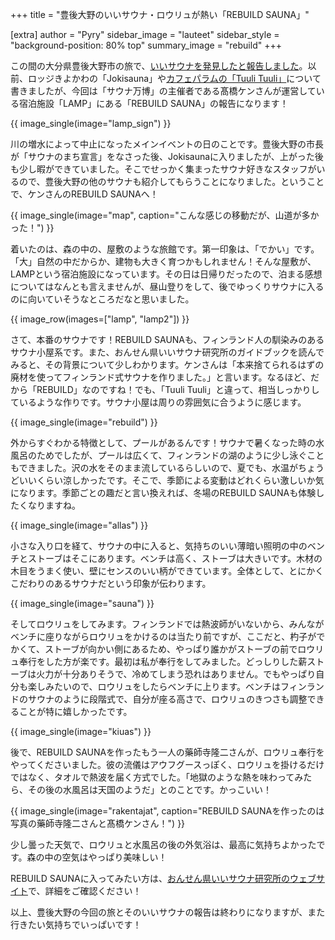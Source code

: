+++
title = "豊後大野のいいサウナ・ロウリュが熱い「REBUILD SAUNA」"

[extra]
author = "Pyry"
sidebar_image = "lauteet"
sidebar_style = "background-position: 80% top"
summary_image = "rebuild"
+++

この間の大分県豊後大野市の旅で、[いいサウナを発見したと報告しました](@/2021-07-30-bungo-oono/index.md)。以前、ロッジきよかわの「Jokisauna」や[カフェパラムの「Tuuli Tuuli」](@/2021-08-06-tuulituuli/index.md)について書きましたが、今回は「サウナ万博」の主催者である髙橋ケンさんが運営している宿泊施設「LAMP」にある「REBUILD SAUNA」の報告になります！

<!-- more -->

{{ image_single(image="lamp_sign") }}

川の増水によって中止になったメインイベントの日のことです。豊後大野の市長が「サウナのまち宣言」をなさった後、Jokisaunaに入りましたが、上がった後も少し暇ができていました。そこでせっかく集まったサウナ好きなスタッフがいるので、豊後大野の他のサウナも紹介してもらうことになりました。ということで、ケンさんのREBUILD SAUNAへ！

{{ image_single(image="map", caption="こんな感じの移動だが、山道が多かった！") }}

着いたのは、森の中の、屋敷のような旅館です。第一印象は、「でかい」です。「大」自然の中だからか、建物も大きく育つかもしれません！そんな屋敷が、LAMPという宿泊施設になっています。その日は日帰りだったので、泊まる感想についてはなんとも言えませんが、昼山登りをして、後でゆっくりサウナに入るのに向いていそうなところだなと思いました。

{{ image_row(images=["lamp", "lamp2"]) }}

さて、本番のサウナです！REBUILD SAUNAも、フィンランド人の馴染みのあるサウナ小屋系です。また、おんせん県いいサウナ研究所のガイドブックを読んでみると、その背景について少しわかります。ケンさんは「本来捨てられるはずの廃材を使ってフィンランド式サウナを作りました。」と言います。なるほど、だから「REBUILD」なのですね！でも、「Tuuli Tuuli」と違って、相当しっかりしているような作りです。サウナ小屋は周りの雰囲気に合うように感じます。

{{ image_single(image="rebuild") }}

外からすぐわかる特徴として、プールがあるんです！サウナで暑くなった時の水風呂のためでしたが、プールは広くて、フィンランドの湖のように少し泳ぐこともできました。沢の水をそのまま流しているらしいので、夏でも、水温がちょうどいいくらい涼しかったです。そこで、季節による変動はどれくらい激しいか気になります。季節ごとの趣だと言い換えれば、冬場のREBUILD SAUNAも体験したくなりますね。

{{ image_single(image="allas") }}

小さな入り口を経て、サウナの中に入ると、気持ちのいい薄暗い照明の中のベンチとストーブはそこにあります。ベンチは高く、ストーブは大きいです。木材の木目をうまく使い、壁にセンスのいい柄ができています。全体として、とにかくこだわりのあるサウナだという印象が伝わります。

{{ image_single(image="sauna") }}

そしてロウリュをしてみます。フィンランドでは熱波師がいないから、みんながベンチに座りながらロウリュをかけるのは当たり前ですが、ここだと、杓子がでかくて、ストーブが向かい側にあるため、やっぱり誰かがストーブの前でロウリュ奉行をした方が楽です。最初は私が奉行をしてみました。どっしりした薪ストーブは火力が十分ありそうで、冷めてしまう恐れはありません。でもやっぱり自分も楽しみたいので、ロウリュをしたらベンチに上ります。ベンチはフィンランドのサウナのように段階式で、自分が座る高さで、ロウリュのきつさも調整できることが特に嬉しかったです。

{{ image_single(image="kiuas") }}

後で、REBUILD SAUNAを作ったもう一人の藥師寺隆二さんが、ロウリュ奉行をやってくださいました。彼の流儀はアウフグースっぽく、ロウリュを掛けるだけではなく、タオルで熱波を届く方式でした。「地獄のような熱を味わってみたら、その後の水風呂は天国のようだ」とのことです。かっこいい！

{{ image_single(image="rakentajat", caption="REBUILD SAUNAを作ったのは写真の藥師寺隆二さんと髙橋ケンさん！") }}

少し曇った天気で、ロウリュと水風呂の後の外気浴は、最高に気持ちよかったです。森の中の空気はやっぱり美味しい！

REBUILD SAUNAに入ってみたい方は、[おんせん県いいサウナ研究所のウェブサイト](https://iisaunalab.com/rebuildsauna)で、詳細をご確認ください！

以上、豊後大野の今回の旅とそのいいサウナの報告は終わりになりますが、また行きたい気持ちでいっぱいです！